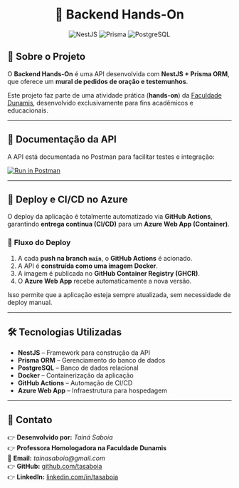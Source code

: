 <h1 align="center">🚀 Backend Hands-On</h1>

<p align="center">
  <img src="https://img.shields.io/badge/NestJS-E0234E?style=for-the-badge&logo=nestjs&logoColor=white" alt="NestJS" />
  <img src="https://img.shields.io/badge/Prisma-2D3748?style=for-the-badge&logo=prisma&logoColor=white" alt="Prisma" />
  <img src="https://img.shields.io/badge/PostgreSQL-336791?style=for-the-badge&logo=postgresql&logoColor=white" alt="PostgreSQL" />
</p>

## 📌 **Sobre o Projeto**

O **Backend Hands-On** é uma API desenvolvida com **NestJS + Prisma ORM**, que oferece um **mural de pedidos de oração e testemunhos**.

Este projeto faz parte de uma atividade prática (**hands-on**) da [Faculdade Dunamis](https://www.faculdadedunamis.com.br/), desenvolvido exclusivamente para fins acadêmicos e educacionais.

---

## 📖 **Documentação da API**

A API está documentada no Postman para facilitar testes e integração:

[![Run in Postman](https://run.pstmn.io/button.svg)](https://documenter.getpostman.com/view/20143935/2sAYkBthDi)

---

## 🚀 **Deploy e CI/CD no Azure**

O deploy da aplicação é totalmente automatizado via **GitHub Actions**, garantindo **entrega contínua (CI/CD)** para um **Azure Web App (Container)**.

### 🔹 **Fluxo do Deploy**

1. A cada **push na branch `main`**, o **GitHub Actions** é acionado.
2. A API é **construída como uma imagem Docker**.
3. A imagem é publicada no **GitHub Container Registry (GHCR)**.
4. O **Azure Web App** recebe automaticamente a nova versão.

Isso permite que a aplicação esteja sempre atualizada, sem necessidade de deploy manual.

---

## 🛠 **Tecnologias Utilizadas**

- **NestJS** – Framework para construção da API
- **Prisma ORM** – Gerenciamento do banco de dados
- **PostgreSQL** – Banco de dados relacional
- **Docker** – Containerização da aplicação
- **GitHub Actions** – Automação de CI/CD
- **Azure Web App** – Infraestrutura para hospedagem

---

## 🚀 **Contato**

👉 **Desenvolvido por:** _Tainá Saboia_  
👉 **Professora Homologadora na Faculdade Dunamis**  
📧 **Email:** _tainasaboia@gmail.com_  
👉 **GitHub:** [github.com/tasaboia](https://github.com/tasaboia)  
👉 **LinkedIn:** [linkedin.com/in/tasaboia](https://linkedin.com/in/tasaboia)
